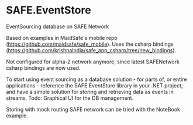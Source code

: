 # SAFE.EventStore
EventSourcing database on SAFE Network

Based on examples in MaidSafe's mobile repo (https://github.com/maidsafe/safe_mobile).
Uses the csharp bindings (https://github.com/krishnaIndia/safe_app_csharp/tree/new_bindings).

Not configured for alpha-2 network anymore, since latest SAFENetwork csharp bindings are now used.

To start using event sourcing as a database solution - for parts of, or entire applications - reference the SAFE.EventStore library in 
your .NET project, and have a simple solution for storing and retrieving data as events in streams.
Todo: Graphical UI for the DB management.

Storing with mock routing SAFE network can be tried with the NoteBook example.
